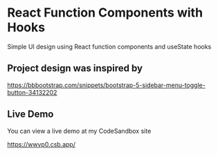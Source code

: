 # React Function Components with Hooks

Simple UI design using React function components and useState hooks

## Project design was inspired by

https://bbbootstrap.com/snippets/bootstrap-5-sidebar-menu-toggle-button-34132202

## Live Demo

You can view a live demo at my CodeSandbox site

https://wwvp0.csb.app/

